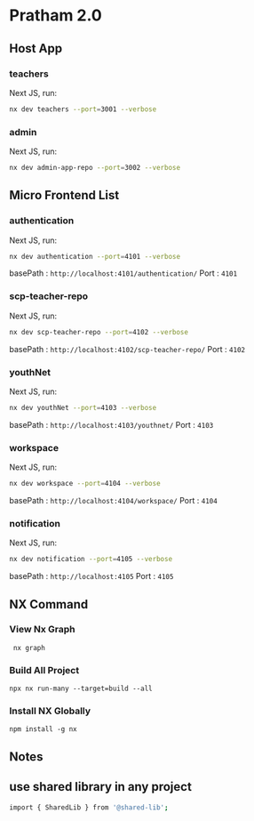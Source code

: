 # Pratham 2.0

## Host App

### teachers

Next JS, run:

```sh
nx dev teachers --port=3001 --verbose
```

### admin

Next JS, run:

```sh
nx dev admin-app-repo --port=3002 --verbose
```

##

## Micro Frontend List

### authentication

Next JS, run:

```sh
nx dev authentication --port=4101 --verbose
```

basePath : `http://localhost:4101/authentication/`
Port : `4101`

### scp-teacher-repo

Next JS, run:

```sh
nx dev scp-teacher-repo --port=4102 --verbose
```

basePath : `http://localhost:4102/scp-teacher-repo/`
Port : `4102`

### youthNet

Next JS, run:

```sh
nx dev youthNet --port=4103 --verbose
```

basePath : `http://localhost:4103/youthnet/`
Port : `4103`

### workspace

Next JS, run:

```sh
nx dev workspace --port=4104 --verbose
```

basePath : `http://localhost:4104/workspace/`
Port : `4104`

### notification

Next JS, run:

```sh
nx dev notification --port=4105 --verbose
```

basePath : `http://localhost:4105`
Port : `4105`


##

## NX Command

### View Nx Graph

` nx graph`

### Build All Project

`npx nx run-many --target=build --all`

### Install NX Globally

`npm install -g nx`

## Notes

## use shared library in any project

```sh
import { SharedLib } from '@shared-lib';
```
